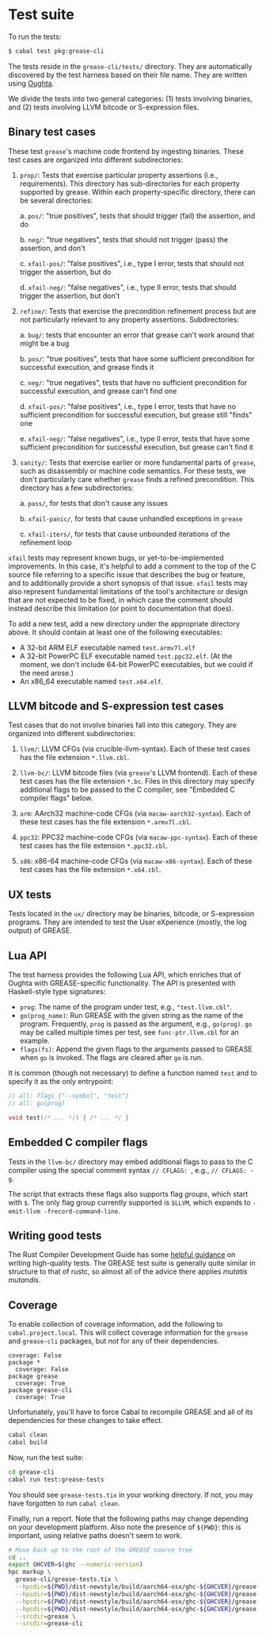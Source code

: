 # Test suite

To run the tests:

```sh
$ cabal test pkg:grease-cli
```

The tests reside in the `grease-cli/tests/` directory. They are automatically
discovered by the test harness based on their file name. They are written using
[Oughta][oughta].

[oughta]: https://github.com/GaloisInc/oughta

We divide the tests into two general categories: (1) tests involving binaries,
and (2) tests involving LLVM bitcode or S-expression files.

## Binary test cases

These test `grease`'s machine code frontend by ingesting binaries. These test
cases are organized into different subdirectories:

1. `prop/`: Tests that exercise particular property assertions (i.e., requirements). This directory has sub-directories for each property supported by grease. Within each property-specific directory, there can be several directories:

    a. `pos/`: "true positives", tests that should trigger (fail) the assertion, and do

    b. `neg/`: "true negatives", tests that should not trigger (pass) the assertion, and don't

    c. `xfail-pos/`: "false positives", i.e., type I error, tests that should not trigger the assertion, but do

    d. `xfail-neg/`: "false negatives", i.e., type II error, tests that should trigger the assertion, but don't

2. `refine/`: Tests that exercise the precondition refinement process but are not particularly relevant to any property assertions. Subdirectories:

    a. `bug/`: tests that encounter an error that grease can't work around that might be a bug

    b. `pos/`: "true positives", tests that have some sufficient precondition for successful execution, and grease finds it

    c. `neg/`: "true negatives", tests that have no sufficient precondition for successful execution, and grease can't find one

    d. `xfail-pos/`: "false positives", i.e., type I error, tests that have no sufficient precondition for successful execution, but grease still "finds" one

    e. `xfail-neg/`: "false negatives", i.e., type II error, tests that have some sufficient precondition for successful execution, but grease can't find it

3. `sanity/`: Tests that exercise earlier or more fundamental parts of `grease`, such as disassembly or machine code semantics. For these tests, we don't particularly care whether `grease` finds a refined precondition. This directory has a few subdirectories:

    a. `pass/`, for tests that don't cause any issues

    b. `xfail-panic/`, for tests that cause unhandled exceptions in `grease`

    c. `xfail-iters/`, for tests that cause unbounded iterations of the refinement loop

`xfail` tests may represent known bugs, or yet-to-be-implemented improvements. In this case, it's helpful to add a comment to the top of the C source file referring to a specific issue that describes the bug or feature, and to additionally provide a short synopsis of that issue. `xfail` tests may also represent fundamental limitations of the tool's architecture or design that are not expected to be fixed, in which case the comment should instead describe this limitation (or point to documentation that does).

To add a new test, add a new directory under the appropriate directory above. It should contain at least one of the following executables:

- A 32-bit ARM ELF executable named `test.armv7l.elf`
- A 32-bit PowerPC ELF executable named `test.ppc32.elf`. (At the moment, we don't include 64-bit PowerPC executables, but we could if the need arose.)
- An x86_64 executable named `test.x64.elf`.

## LLVM bitcode and S-expression test cases

Test cases that do not involve binaries fall into this category. They are
organized into different subdirectories:

1. `llvm/`: LLVM CFGs (via crucible-llvm-syntax). Each of these test cases has
   the file extension `*.llvm.cbl`.

2. `llvm-bc/`: LLVM bitcode files (via `grease`'s LLVM frontend). Each of these
   test cases has the file extension `*.bc`. Files in this directory may specify
   additional flags to be passed to the C compiler, see "Embedded C compiler
   flags" below.

3. `arm`: AArch32 machine-code CFGs (via `macaw-aarch32-syntax`). Each of these
   test cases has the file extension `*.armv7l.cbl`.

4. `ppc32`: PPC32 machine-code CFGs (via `macaw-ppc-syntax`). Each of these test
   cases has the file extension `*.ppc32.cbl`.

5. `x86`: x86-64 machine-code CFGs (via `macaw-x86-syntax`). Each of these test
   cases has the file extension `*.x64.cbl`.

## UX tests

Tests located in the `ux/` directory may be binaries, bitcode, or S-expression programs.
They are intended to test the User eXperience (mostly, the log output) of GREASE.

## Lua API

The test harness provides the following Lua API, which enriches that of Oughta
with GREASE-specific functionality. The API is presented with Haskell-style
type signatures:

- `prog`: The name of the program under test, e.g., `"test.llvm.cbl"`.
- `go(prog_name)`: Run GREASE with the given string as the name of the program.
  Frequently, `prog` is passed as the argument, e.g., `go(prog)`. `go` may be
  called multiple times per test, see `func-ptr.llvm.cbl` for an example.
- `flags(fs)`: Append the given flags to the arguments passed to GREASE when
  `go` is invoked. The flags are cleared after `go` is run.

It is common (though not necessary) to define a function named `test` and to
specify it as the only entrypoint:
```c
// all: flags {"--symbol", "test"}
// all: go(prog)

void test(/* ... */) { /* ... */ }
```

## Embedded C compiler flags

Tests in the `llvm-bc/` directory may embed additional flags to pass to the C
compiler using the special comment syntax `// CFLAGS: `, e.g., `// CFLAGS: -g`.

The script that extracts these flags also supports flag *groups*, which start
with `$`. The only flag group currently supported is `$LLVM`, which expands to
`-emit-llvm -frecord-command-line`.

## Writing good tests

The Rust Compiler Development Guide has some [helpful guidance] on writing
high-quality tests. The GREASE test suite is generally quite similar in
structure to that of rustc, so almost all of the advice there applies *mutatis
mutandis*.

[helpful guidance]: (https://github.com/rust-lang/rust/blob/3350c1eb3fd8fe1bee1ed4c76944d707bd256876/src/doc/rustc-dev-guide/src/tests/best-practices.md)

## Coverage

To enable collection of coverage information, add the following to
`cabal.project.local`. This will collect coverage information for the `grease`
and `grease-cli` packages, but *not* for any of their dependencies.

```cabal
coverage: False
package *
  coverage: False
package grease
  coverage: True
package grease-cli
  coverage: True
```

Unfortunately, you'll have to force Cabal to recompile GREASE and all of its
dependencies for these changes to take effect.

```sh
cabal clean
cabal build
```

Now, run the test suite:

```sh
cd grease-cli
cabal run test:grease-tests
```

You should see `grease-tests.tix` in your working directory. If not, you may
have forgotten to run `cabal clean`.

Finally, run a report. Note that the following paths may change depending
on your development platform. Also note the presence of `${PWD}`: this is
important, using relative paths doesn't seem to work.

```sh
# Move back up to the root of the GREASE source tree
cd ..
export GHCVER=$(ghc --numeric-version)
hpc markup \
  grease-cli/grease-tests.tix \
  --hpcdir=${PWD}/dist-newstyle/build/aarch64-osx/ghc-${GHCVER}/grease-0.1.0.0/build/extra-compilation-artifacts/hpc/dyn/mix \
  --hpcdir=${PWD}/dist-newstyle/build/aarch64-osx/ghc-${GHCVER}/grease-cli-0.1.0.0/build/extra-compilation-artifacts/hpc/dyn/mix \
  --hpcdir=${PWD}/dist-newstyle/build/aarch64-osx/ghc-${GHCVER}/grease-cli-0.1.0.0/x/grease/build/grease/grease-tmp/extra-compilation-artifacts/hpc/vanilla/mix \
  --hpcdir=${PWD}/dist-newstyle/build/aarch64-osx/ghc-${GHCVER}/grease-cli-0.1.0.0/t/grease-tests/build/grease-tests/grease-tests-tmp/extra-compilation-artifacts/hpc/vanilla/mix \
  --srcdir=grease \
  --srcdir=grease-cli
```
